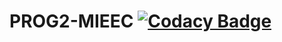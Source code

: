 # PROG2-MIEEC [![Codacy Badge](https://api.codacy.com/project/badge/Grade/94facc6f9e4b48839d2d3a8c7bf4aaee)](https://www.codacy.com/app/duartencar/PROG2-MIEEC?utm_source=github.com&amp;utm_medium=referral&amp;utm_content=duartencar/PROG2-MIEEC&amp;utm_campaign=Badge_Grade)
